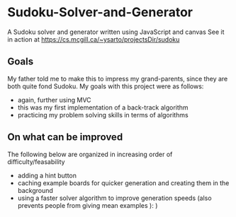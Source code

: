 # Sudoku-Solver-and-Generator
A Sudoku solver and generator written using JavaScript and canvas
See it in action at https://cs.mcgill.ca/~ysarto/projectsDir/sudoku
## Goals
My father told me to make this to impress my grand-parents, since they are both quite fond Sudoku. My goals with this project were as follows:
- again, further using MVC
- this was my first implementation of a back-track algorithm
- practicing my problem solving skills in terms of algorithms
## On what can be improved
The following below are organized in increasing order of difficulty/feasability
- adding a hint button
- caching example boards for quicker generation and creating them in the background
- using a faster solver algorithm to improve generation speeds (also prevents people from giving mean examples ): )

